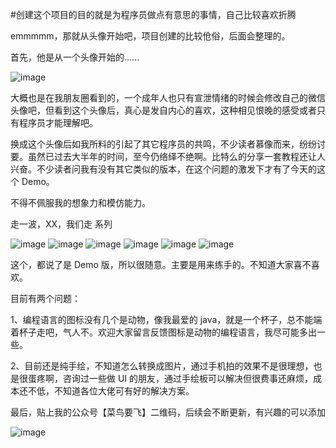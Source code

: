 #创建这个项目的目的就是为程序员做点有意思的事情，自己比较喜欢折腾


emmmmm，那就从头像开始吧，项目创建的比较伧俗，后面会整理的。

首先，他是从一个头像开始的......

![image](https://upload-images.jianshu.io/upload_images/13820096-dc810ac061cac197)

大概也是在我朋友圈看到的，一个成年人也只有宣泄情绪的时候会修改自己的微信头像吧，但看到这个头像后，真心是发自内心的喜欢，这种相见恨晚的感受或者只有程序员才能理解吧。

换成这个头像后如我所料的引起了其它程序员的共鸣，不少读者慕像而来，纷纷讨要。虽然已过去大半年的时间，至今仍络绎不绝啊。比特么的分享一套教程还让人兴奋。不少读者问我有没有其它类似的版本，在这个问题的激发下才有了今天的这个 Demo。

不得不佩服我的想象力和模仿能力。

走一波，XX，我们走  系列

![image](https://upload-images.jianshu.io/upload_images/13820096-28071ae4f1d4ab6c.jpeg)
![image](https://upload-images.jianshu.io/upload_images/13820096-03502b003bd183c7.jpeg)
![image](https://upload-images.jianshu.io/upload_images/13820096-48c8cae99c36a866.jpeg)
![image](https://upload-images.jianshu.io/upload_images/13820096-3863554114790bc1.jpeg)
![image](https://upload-images.jianshu.io/upload_images/13820096-17119deb59318348.jpeg)
![image](https://upload-images.jianshu.io/upload_images/13820096-ed84e637305048de.jpeg)


这个，都说了是 Demo 版，所以很随意。主要是用来练手的。不知道大家喜不喜欢。

目前有两个问题：

1、编程语言的图标没有几个是动物，像我最爱的 java，就是一个杯子，总不能端着杯子走吧，气人不。欢迎大家留言反馈图标是动物的编程语言，我尽可能多出一些。

2、目前还是纯手绘，不知道怎么转换成图片，通过手机拍的效果不是很理想，也是很蛋疼啊，咨询过一些做 UI 的朋友，通过手绘板可以解决但很费事还麻烦，成本还不低，不知道各位大佬可有好的解决方案。

最后，贴上我的公众号【菜鸟要飞】二维码，后续会不断更新，有兴趣的可以添加


![image](https://upload-images.jianshu.io/upload_images/13820096-ee1b21d0f767039c.png)




